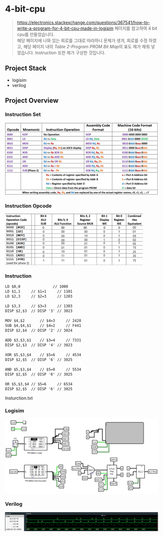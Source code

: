 # 4-bit-cpu

> https://electronics.stackexchange.com/questions/367541/how-to-write-a-program-for-4-bit-cpu-made-in-logisim 페이지를 참고하여 4 bit cpu를 만들었습니다. <br> 해당 페이지에 나와 있는 회로를 그대로 따라하니 문제가 생겨, 회로를 수정 하였고, 해당 페이지 내의 *Table 2-Program PROM Bit Map*의 표도 제가 채워 넣었습니다. Instruction 또한 제가 구상한 것입니다.

## Project Stack

* logisim
* verilog

## Project Overview

### Instruction Set

<img src="images/Instruction-Set.png"></img>

### Instruction Opcode

<img src="images/Instruction-Operation-Code(opcode).png" width="90%"></img>

### Instruction

```
LD $0,0				  // 1000
LD $1,1		// $1=1		// 1101
LD $2,3		// $2=3		// 1203

LD $3,3		// $3=3		// 1303
DISP $2,$3	// DISP '3'	// 3023

MOV $4,$2    	// $4=3		// 2420
SUB $4,$4,$1 	// $4=2		// F441
DISP $2,$4	// DISP '2'	// 3024

ADD $3,$3,$1	// $3=4		// 7331
DISP $2,$3	// DISP '4'	// 3023

XOR $5,$3,$4	// $5=6		// 4534
DISP $2,$5	// DISP '6'	// 3025

AND $5,$3,$4	// $5=0		// 5534
DISP $2,$5	// DISP '0'	// 3025

OR $5,$3,$4	// $5=6		// 6534
DISP $2,$5	// DISP '6'	// 3025
```
Insturction.txt

### Logisim

<img src="images/logisim_main.png"></img>


### Verilog

<img src="images/verilog_cpu_tb.png"></img>

